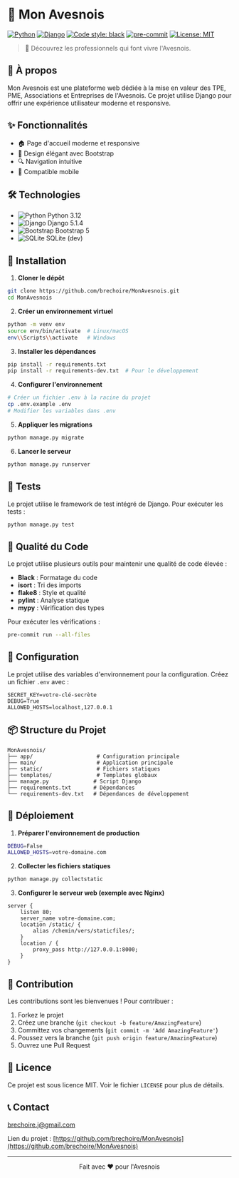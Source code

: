 # 🌳 Mon Avesnois

[![Python](https://img.shields.io/badge/Python-3.12-blue.svg)](https://www.python.org/downloads/)
[![Django](https://img.shields.io/badge/Django-5.1.4-green.svg)](https://www.djangoproject.com/)
[![Code style: black](https://img.shields.io/badge/code%20style-black-000000.svg)](https://github.com/psf/black)
[![pre-commit](https://img.shields.io/badge/pre--commit-enabled-brightgreen?logo=pre-commit&logoColor=white)](https://github.com/pre-commit/pre-commit)
[![License: MIT](https://img.shields.io/badge/License-MIT-yellow.svg)](https://opensource.org/licenses/MIT)

> 🌿 Découvrez les professionnels qui font vivre l'Avesnois.

## 📖 À propos

Mon Avesnois est une plateforme web dédiée à la mise en valeur des TPE, PME, Associations et Entreprises de l'Avesnois. Ce projet utilise Django pour offrir une expérience utilisateur moderne et responsive.

## ✨ Fonctionnalités

- 🏠 Page d'accueil moderne et responsive
- 🎨 Design élégant avec Bootstrap
- 🔍 Navigation intuitive
- 📱 Compatible mobile

## 🛠️ Technologies

- ![Python](https://img.shields.io/badge/-Python-3776AB?style=flat&logo=Python&logoColor=white) Python 3.12
- ![Django](https://img.shields.io/badge/-Django-092E20?style=flat&logo=Django&logoColor=white) Django 5.1.4
- ![Bootstrap](https://img.shields.io/badge/-Bootstrap-7952B3?style=flat&logo=Bootstrap&logoColor=white) Bootstrap 5
- ![SQLite](https://img.shields.io/badge/-SQLite-003B57?style=flat&logo=SQLite&logoColor=white) SQLite (dev)

## 🚀 Installation

1. **Cloner le dépôt**
```bash
git clone https://github.com/brechoire/MonAvesnois.git
cd MonAvesnois
```

2. **Créer un environnement virtuel**
```bash
python -m venv env
source env/bin/activate  # Linux/macOS
env\\Scripts\\activate   # Windows
```

3. **Installer les dépendances**
```bash
pip install -r requirements.txt
pip install -r requirements-dev.txt  # Pour le développement
```

4. **Configurer l'environnement**
```bash
# Créer un fichier .env à la racine du projet
cp .env.example .env
# Modifier les variables dans .env
```

5. **Appliquer les migrations**
```bash
python manage.py migrate
```

6. **Lancer le serveur**
```bash
python manage.py runserver
```

## 🧪 Tests

Le projet utilise le framework de test intégré de Django. Pour exécuter les tests :

```bash
python manage.py test
```

## 📝 Qualité du Code

Le projet utilise plusieurs outils pour maintenir une qualité de code élevée :

- **Black** : Formatage du code
- **isort** : Tri des imports
- **flake8** : Style et qualité
- **pylint** : Analyse statique
- **mypy** : Vérification des types

Pour exécuter les vérifications :

```bash
pre-commit run --all-files
```

## 🔧 Configuration

Le projet utilise des variables d'environnement pour la configuration. Créez un fichier `.env` avec :

```env
SECRET_KEY=votre-clé-secrète
DEBUG=True
ALLOWED_HOSTS=localhost,127.0.0.1
```

## 📦 Structure du Projet

```
MonAvesnois/
├── app/                    # Configuration principale
├── main/                   # Application principale
├── static/                 # Fichiers statiques
├── templates/              # Templates globaux
├── manage.py              # Script Django
├── requirements.txt       # Dépendances
└── requirements-dev.txt   # Dépendances de développement
```

## 🚀 Déploiement

1. **Préparer l'environnement de production**
```bash
DEBUG=False
ALLOWED_HOSTS=votre-domaine.com
```

2. **Collecter les fichiers statiques**
```bash
python manage.py collectstatic
```

3. **Configurer le serveur web (exemple avec Nginx)**
```nginx
server {
    listen 80;
    server_name votre-domaine.com;
    location /static/ {
        alias /chemin/vers/staticfiles/;
    }
    location / {
        proxy_pass http://127.0.0.1:8000;
    }
}
```

## 👥 Contribution

Les contributions sont les bienvenues ! Pour contribuer :

1. Forkez le projet
2. Créez une branche (`git checkout -b feature/AmazingFeature`)
3. Committez vos changements (`git commit -m 'Add AmazingFeature'`)
4. Poussez vers la branche (`git push origin feature/AmazingFeature`)
5. Ouvrez une Pull Request

## 📄 Licence

Ce projet est sous licence MIT. Voir le fichier `LICENSE` pour plus de détails.

## 📞 Contact

brechoire.j@gmail.com

Lien du projet : [https://github.com/brechoire/MonAvesnois](https://github.com/brechoire/MonAvesnois)

---

<p align="center">
  Fait avec ❤️ pour l'Avesnois
</p>
